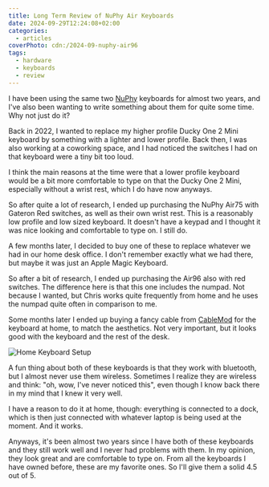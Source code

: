 ```yaml
---
title: Long Term Review of NuPhy Air Keyboards
date: 2024-09-29T12:24:08+02:00
categories:
  - articles
coverPhoto: cdn:/2024-09-nuphy-air96
tags:
  - hardware
  - keyboards
  - review
---
```


I have been using the same two [NuPhy](https://nuphy.com/) keyboards for almost two years, and I've also been wanting to write something about them for quite some time. Why not just do it?

<!--more-->

Back in 2022, I wanted to replace my higher profile Ducky One 2 Mini keyboard by something with a lighter and lower profile. Back then, I was also working at a coworking space, and I had noticed the switches I had on that keyboard were a tiny bit too loud.

I think the main reasons at the time were that a lower profile keyboard would be a bit more comfortable to type on that the Ducky One 2 Mini, especially without a wrist rest, which I do have now anyways.

So after quite a lot of research, I ended up purchasing the NuPhy Air75 with Gateron Red switches, as well as their own wrist rest. This is a reasonably low profile and low sized keyboard. It doesn't have a keypad and I thought it was nice looking and comfortable to type on. I still do.

A few months later, I decided to buy one of these to replace whatever we had in our home desk office. I don't remember exactly what we had there, but maybe it was just an Apple Magic Keyboard.

So after a bit of research, I ended up purchasing the Air96 also with red switches. The difference here is that this one includes the numpad. Not because I wanted, but Chris works quite frequently from home and he uses the numpad quite often in comparison to me.

Some months later I ended up buying a fancy cable from [CableMod](https://cablemod.com/) for the keyboard at home, to match the aesthetics. Not very important, but it looks good with the keyboard and the rest of the desk.

![Home Keyboard Setup](cdn:/2024-09-nuphy-air96?class=fw)

A fun thing about both of these keyboards is that they work with bluetooth, but I almost never use them wireless. Sometimes I realize they are wireless and think: "oh, wow, I've never noticed this", even though I know back there in my mind that I knew it very well.

I have a reason to do it at home, though: everything is connected to a dock, which is then just connected with whatever laptop is being used at the moment. And it works.

Anyways, it's been almost two years since I have both of these keyboards and they still work well and I never had problems with them. In my opinion, they look great and are comfortable to type on. From all the keyboards I have owned before, these are my favorite ones. So I'll give them a solid 4.5 out of 5.
